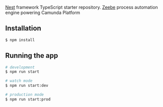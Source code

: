 
[Nest](https://github.com/nestjs/nest) framework TypeScript starter repository.
[Zeebe](https://docs.camunda.io/docs/components/zeebe/zeebe-overview/) process automation engine powering Camunda Platform

## Installation

```bash
$ npm install
```

## Running the app

```bash
# development
$ npm run start

# watch mode
$ npm run start:dev

# production mode
$ npm run start:prod
```